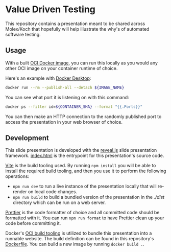 # Value Driven Testing

This repository contains a presentation meant to be shared across Molex/Koch that hopefully will
help illustrate the why's of automated software testing.

## Usage

With a built [OCI Docker image](#development), you can run this locally as you would any other OCI
image on your container runtime of choice.

Here's an example with [Docker Desktop](https://www.docker.com/products/docker-desktop/):

```bash
docker run --rm --publish-all --detach ${IMAGE_NAME}
```

You can see what port it is listening on with this command:

```bash
docker ps --filter id=${CONTAINER_SHA} --format "{{.Ports}}"
```

You can then make an HTTP connection to the randomly published port to access the presentation in
your web browser of choice.

## Development

This slide presentation is developed with the [reveal.js](https://revealjs.com/) slide presentation
framework. [index.html](./src/index.html) is the entrypoint for this presentation's source code.

[Vite](https://vitejs.dev/) is the build tooling used. By running `npm install` you will be able to
install the required build tooling, and then you use it to perform the following operations:

- `npm run dev` to run a live instance of the presentation locally that will re-render on local code
  changes.
- `npm run build` to build a bundled version of the presentation in the _./dist_ directory which can
  be run on a web server.

[Prettier](https://prettier.io/) is the code formatter of choice and all committed code should be
formatted with it. You can run `npm run format` to have Prettier clean up your code before
committing it.

Docker's [OCI build tooling](https://docs.docker.com/engine/reference/builder/) is utilized to
bundle this presentation into a runnable website. The build definition can be found in this
repository's [Dockerfile](./Dockerfile). You can build a new image by running `docker build .`.

[//]: # "TODO - Review Everything"
[//]: # "TODO - Play with styling "
[//]: # "TODO - Cut an MR"
[//]: # "TODO - Get Permission to Open Source"
